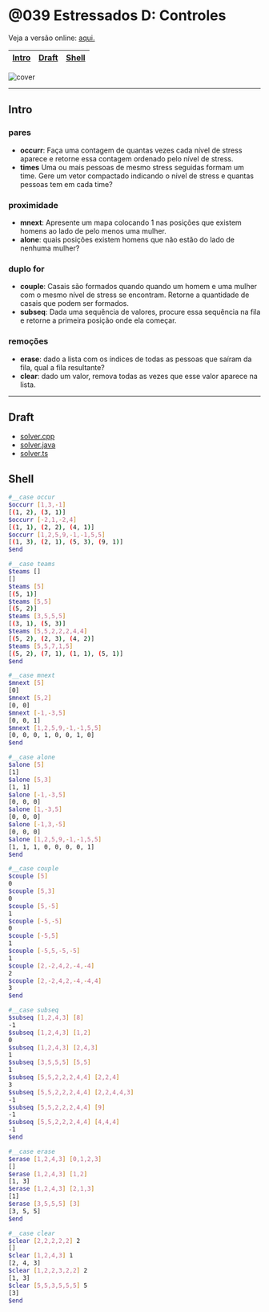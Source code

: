 # @039 Estressados D: Controles

Veja a versão online: [aqui.](https://github.com/qxcodepoo/arcade/blob/master/base/039/Readme.md)

<!-- toch -->
[Intro](#intro) | [Draft](#draft) | [Shell](#shell)
-- | -- | --
<!-- toch -->

![cover](https://raw.githubusercontent.com/qxcodepoo/arcade/master/base/039/cover.jpg)

***

## Intro

### pares

- **occurr**: Faça uma contagem de quantas vezes cada nível de stress aparece e retorne essa contagem ordenado pelo nível de stress.
- **times** Uma ou mais pessoas de mesmo stress seguidas formam um time. Gere um vetor compactado indicando o nível de stress e quantas pessoas tem em cada time?

### proximidade

- **mnext**: Apresente um mapa colocando 1 nas posições que existem homens ao lado de pelo menos uma mulher.
- **alone**: quais posições existem homens que não estão do lado de nenhuma mulher?

### duplo for

- **couple**: Casais são formados quando quando um homem e uma mulher com o mesmo nível de stress se encontram. Retorne a quantidade de casais que podem ser formados.
- **subseq**: Dada uma sequência de valores, procure essa sequência na fila e retorne a primeira posição onde ela começar.

### remoções

- **erase**: dado a lista com os índices de todas as pessoas que saíram da fila, qual a fila resultante?
- **clear**: dado um valor, remova todas as vezes que esse valor aparece na lista.

***

## Draft

- [solver.cpp](https://github.com/qxcodepoo/arcade/blob/master/base/039/.cache/draft.cpp)
- [solver.java](https://github.com/qxcodepoo/arcade/blob/master/base/039/.cache/draft.java)
- [solver.ts](https://github.com/qxcodepoo/arcade/blob/master/base/039/.cache/draft.ts)

## Shell

```sh
#__case occur
$occurr [1,3,-1]
[(1, 2), (3, 1)]
$occurr [-2,1,-2,4]
[(1, 1), (2, 2), (4, 1)]
$occurr [1,2,5,9,-1,-1,5,5]
[(1, 3), (2, 1), (5, 3), (9, 1)]
$end
```

```sh
#__case teams
$teams []
[]
$teams [5]
[(5, 1)]
$teams [5,5]
[(5, 2)]
$teams [3,5,5,5]
[(3, 1), (5, 3)]
$teams [5,5,2,2,2,4,4]
[(5, 2), (2, 3), (4, 2)]
$teams [5,5,7,1,5]
[(5, 2), (7, 1), (1, 1), (5, 1)]
$end
```

```sh
#__case mnext
$mnext [5]
[0]
$mnext [5,2]
[0, 0]
$mnext [-1,-3,5]
[0, 0, 1]
$mnext [1,2,5,9,-1,-1,5,5]
[0, 0, 0, 1, 0, 0, 1, 0]
$end
```

```sh
#__case alone
$alone [5]
[1]
$alone [5,3]
[1, 1]
$alone [-1,-3,5]
[0, 0, 0]
$alone [1,-3,5]
[0, 0, 0]
$alone [-1,3,-5]
[0, 0, 0]
$alone [1,2,5,9,-1,-1,5,5]
[1, 1, 1, 0, 0, 0, 0, 1]
$end
```

```sh
#__case couple
$couple [5]
0
$couple [5,3]
0
$couple [5,-5]
1
$couple [-5,-5]
0
$couple [-5,5]
1
$couple [-5,5,-5,-5]
1
$couple [2,-2,4,2,-4,-4]
2
$couple [2,-2,4,2,-4,-4,4]
3
$end
```

```sh
#__case subseq
$subseq [1,2,4,3] [8]
-1
$subseq [1,2,4,3] [1,2]
0
$subseq [1,2,4,3] [2,4,3]
1
$subseq [3,5,5,5] [5,5]
1
$subseq [5,5,2,2,2,4,4] [2,2,4]
3
$subseq [5,5,2,2,2,4,4] [2,2,4,4,3]
-1
$subseq [5,5,2,2,2,4,4] [9]
-1
$subseq [5,5,2,2,2,4,4] [4,4,4]
-1
$end
```

```sh
#__case erase
$erase [1,2,4,3] [0,1,2,3]
[]
$erase [1,2,4,3] [1,2]
[1, 3]
$erase [1,2,4,3] [2,1,3]
[1]
$erase [3,5,5,5] [3]
[3, 5, 5]
$end
```

```sh
#__case clear
$clear [2,2,2,2,2] 2
[]
$clear [1,2,4,3] 1
[2, 4, 3]
$clear [1,2,2,3,2,2] 2
[1, 3]
$clear [5,5,3,5,5,5] 5
[3]
$end
```
